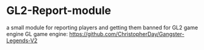 # GL2-Report-module
a small module for reporting players and getting them banned for GL2 game engine
GL game engine: https://github.com/ChristopherDay/Gangster-Legends-V2
